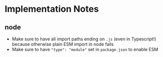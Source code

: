 # Implementation Notes

## node

- Make sure to have all import paths ending on `.js` (even in Typescript!) because otherwise plain ESM import in node fails
- Make sure to have `"type": "module"` set in `package.json` to enable ESM


